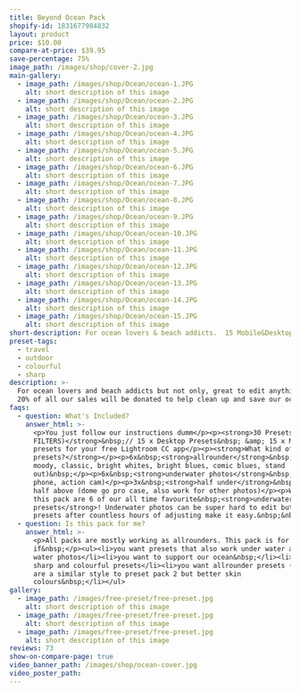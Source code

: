```yaml
---
title: Beyond Ocean Pack
shopify-id: 1831677984832
layout: product
price: $10.00
compare-at-price: $39.95
save-percentage: 75%
image_path: /images/shop/cover-2.jpg
main-gallery:
  - image_path: /images/shop/Ocean/ocean-1.JPG
    alt: short description of this image
  - image_path: /images/shop/Ocean/ocean-2.JPG
    alt: short description of this image
  - image_path: /images/shop/Ocean/ocean-3.JPG
    alt: short description of this image
  - image_path: /images/shop/Ocean/ocean-4.JPG
    alt: short description of this image
  - image_path: /images/shop/Ocean/ocean-5.JPG
    alt: short description of this image
  - image_path: /images/shop/Ocean/ocean-6.JPG
    alt: short description of this image
  - image_path: /images/shop/Ocean/ocean-7.JPG
    alt: short description of this image
  - image_path: /images/shop/Ocean/ocean-8.JPG
    alt: short description of this image
  - image_path: /images/shop/Ocean/ocean-9.JPG
    alt: short description of this image
  - image_path: /images/shop/Ocean/ocean-10.JPG
    alt: short description of this image
  - image_path: /images/shop/Ocean/ocean-11.JPG
    alt: short description of this image
  - image_path: /images/shop/Ocean/ocean-12.JPG
    alt: short description of this image
  - image_path: /images/shop/Ocean/ocean-13.JPG
    alt: short description of this image
  - image_path: /images/shop/Ocean/ocean-14.JPG
    alt: short description of this image
  - image_path: /images/shop/Ocean/ocean-15.JPG
    alt: short description of this image
short-description: For ocean lovers & beach addicts.  15 Mobile&Desktop Presets.
preset-tags:
  - travel
  - outdoor
  - colourful
  - sharp
description: >-
  For ocean lovers and beach addicts but not only, great to edit anything else.
  20% of all our sales will be donated to help clean up and save our oceans.
faqs:
  - question: What's Included?
    answer_html: >-
      <p>You just follow our instructions dumm</p><p><strong>30 Presets (PHOTO
      FILTERS)</strong>&nbsp;// 15 x Desktop Presets&nbsp; &amp; 15 x Mobile
      presets for your free Lightroom CC app</p><p><strong>What kind of
      presets?</strong></p><p>6x&nbsp;<strong>allrounder</strong>&nbsp;presets (
      moody, classic, bright whites, bright blues, comic blues, stand
      out)&nbsp;</p><p>6x&nbsp;<strong>underwater photos</strong>&nbsp;(gopro,
      phone, action cam)</p><p>3x&nbsp;<strong>half under</strong>&nbsp;water,
      half above (dome go pro case, also work for other photos)</p><p>Within
      this pack are 6 of our all time favourite&nbsp;<strong>underwater
      presets</strong>! Underwater photos can be super hard to edit but these
      presets after countless hours of adjusting make it easy.&nbsp;&nbsp;</p>
  - question: Is this pack for me?
    answer_html: >-
      <p>All packs are mostly working as allrounders. This pack is for you
      if&nbsp;</p><ul><li>you want presets that also work under water and for
      water photos</li><li>you want to support our ocean&nbsp;</li><li>you like
      sharp and colourful presets</li><li>you want allrounder presets (6) that
      are a similar style to preset pack 2 but better skin
      colours&nbsp;</li></ul>
gallery:
  - image_path: /images/free-preset/free-preset.jpg
    alt: short description of this image
  - image_path: /images/free-preset/free-preset.jpg
    alt: short description of this image
  - image_path: /images/free-preset/free-preset.jpg
    alt: short description of this image
reviews: 73
show-on-compare-page: true
video_banner_path: /images/shop/ocean-cover.jpg
video_poster_path:
---
```


&nbsp;

&nbsp;